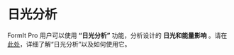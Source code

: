 # 日光分析

FormIt Pro 用户可以使用 **“日光分析”** 功能，分析设计的 **日光和能量影响** 。请在[此处](https://windows.help.formit.autodesk.com/v/simplified-chinese/formit-primer/part-ii/2.9-solar-and-insight-energy-analysis)，详细了解“日光分析”以及如何使用它。
